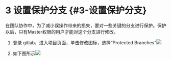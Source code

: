 # 3 设置保护分支 {#3-设置保护分支}

在团队协作中，为了减小误操作带来的损失，要对一些关键的分支进行保护。保护以后，只有Master权限的用户才能对这个分支进行修改。

1. 登录 gitlab，进入项目页面，单击修改图标，选择“Protected Branches”![](https://albertlin1102.gitbooks.io/sc_git_guide/content/assets/shotcut37.png)

2. 如下图所示![](https://albertlin1102.gitbooks.io/sc_git_guide/content/assets/shotcut38.png)



